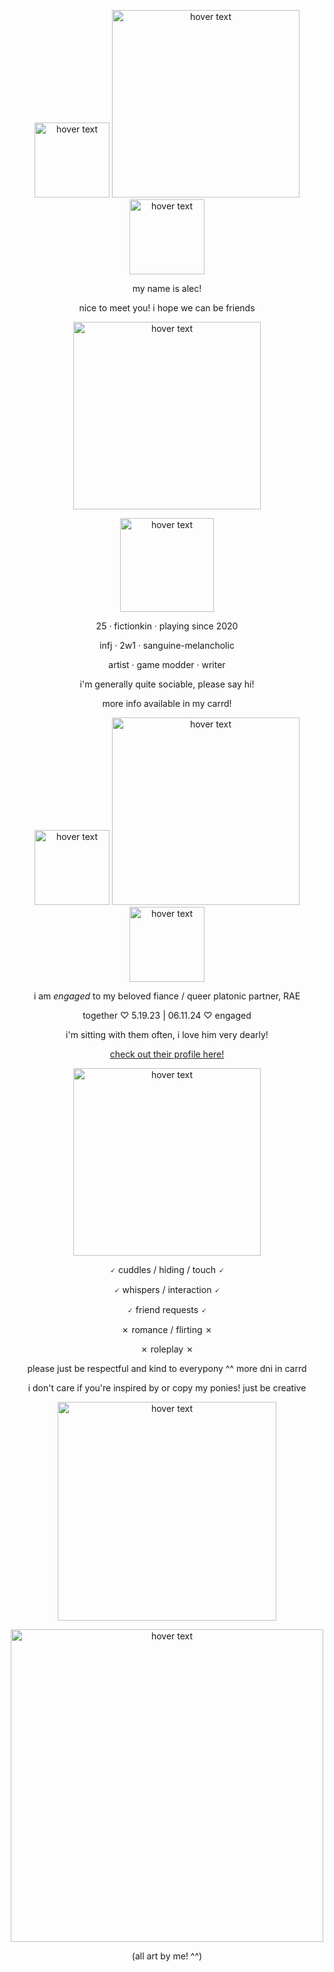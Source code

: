   <p align="center"><img src="https://i.imgur.com/espYn3A.gif" width="120" title="hover text">
    <img src="https://i.imgur.com/tELBRTw.png" width="300" title="hover text">
  <img src="https://i.imgur.com/Ri5DVUC.gif" width="120" title="hover text"> </p>
<p align="center">
  my name is alec!
</p>
<p align="center">
  nice to meet you! i hope we can be friends
  </p>

<p align="center"><img src="https://i.imgur.com/S4ow1LU.png" width="300" title="hover text"></p>

<p align="center"><img src="https://i.imgur.com/NM9m9if.gif" width="150" title="hover text"></p>

<p align="center">
  25 · fictionkin · playing since 2020
  </p>
<p align="center">
  infj · 2w1 · sanguine-melancholic
  </p>

<p align="center">
  artist · game modder · writer
</p>

<p align="center">
  i'm generally quite sociable, please say hi!
  </p>

<p align="center">
  more info available in my carrd!
  </p>

<p align="center"><p align="center"><img src="https://i.imgur.com/6T8oxUx.gif" width="120" title="hover text">
<img src="https://i.imgur.com/mlzqIkt.png" width="300" title="hover text">
<img src="https://i.imgur.com/fkmF4l1.gif" width="120" title="hover text"></p>

<p align="center"> i am <i>engaged</i> to my beloved fiance / queer platonic partner, RAE</p>

<p align="center">together ♡ 5.19.23 | 06.11.24 ♡ engaged</p>

<p align="center">i'm sitting with them often, i love him very dearly!</p>

<p align="center";><a href="https://github.com/NOMOREWHATIFS">check out their profile here!</a></p>

<p align="center"><img src="https://i.imgur.com/pkvQP1T.png" width="300" title="hover text"></p>

<p align="center">
  🗸 cuddles / hiding / touch 🗸
</p>
<p align="center">
  🗸 whispers / interaction 🗸
  </p>
<p align="center">
  🗸 friend requests 🗸
  </p>
<p align="center">
  ✗ romance / flirting ✗
  </p>
<p align="center">
  ✗ roleplay ✗
  </p>

  <p align="center">please just be respectful and kind to everypony ^^ more dni in carrd</p>
  
  <p align="center">i don't care if you're inspired by or copy my ponies! just be creative</p>


<p align="center"><img src="https://i.imgur.com/cgN2THn.png" width="350" title="hover text"></p>

<p align="center"><img src="https://i.imgur.com/1RrJHC1.png" width="500" title="hover text"></p>
<p align="center">
  (all art by me! ^^)
  </p>
